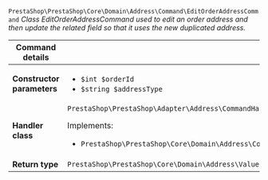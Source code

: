 `PrestaShop\PrestaShop\Core\Domain\Address\Command\EditOrderAddressCommand`
_Class EditOrderAddressCommand used to edit an order address and then update the related field so that it uses the new duplicated address._

| Command details            |    |
| -------------------------- | -- |
| **Constructor parameters** | <ul> <li>`$int $orderId`</li>  <li>`$string $addressType`</li> </ul> |
| **Handler class**          | `PrestaShop\PrestaShop\Adapter\Address\CommandHandler\EditOrderAddressHandler`  <p> Implements: </p> <ul>  <li>`PrestaShop\PrestaShop\Core\Domain\Address\CommandHandler\EditOrderAddressHandlerInterface`</li>  |
| **Return type** |  `PrestaShop\PrestaShop\Core\Domain\Address\ValueObject\AddressId`  |
